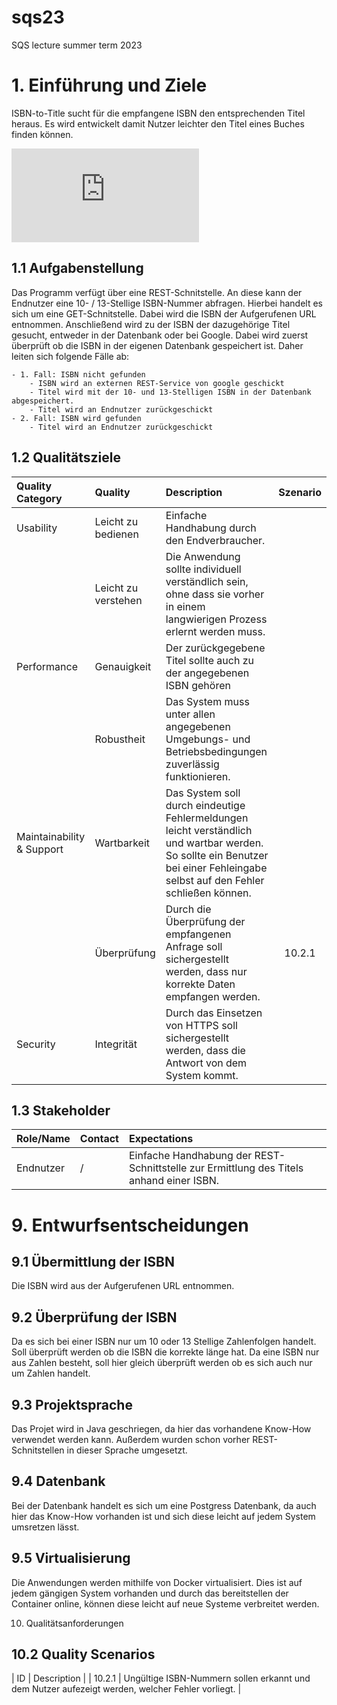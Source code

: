 # sqs23
SQS lecture summer term 2023

# 1. Einführung und Ziele

ISBN-to-Title sucht für die empfangene ISBN den entsprechenden Titel heraus. 
Es wird entwickelt damit Nutzer leichter den Titel eines Buches finden können.

![Sequencediagram](https://sequencediagram.org/index.html?presentationMode=readOnly#initialData=C4S2BsFMAIBUAsQGdrOgQ2qCkBQv0BjYAewCdoBVJSM3AB3TNEJEYDthoApdAN3QBaAIL16uACbpg6AEboa0ACLS5CvAyYs26TtADiJEgHMo+arUEA+XgJFiAXPoCisQQCVIARwCukJMC47CTAMCR8tFQ0ZAA0tkKi9A4AkgDKAEIActAA7iBkEhg+KJTuADLQspAAXiaQ7LgqMvI0ADyC8fZJhPCQhADWDnBgkOCo7MqqLXjo4FywI2PIXOwgPVwgE0318uz9jVPqgtadiQ64p2LWhiZQQy5unr7+gTemkMc2-AmOC6HguFGij+o1QAXGk1C7F2+yaahon0uSRBAPqEgu3y6nwsZCGKKAA)
## 1.1 Aufgabenstellung

Das Programm verfügt über eine REST-Schnitstelle. An diese kann der Endnutzer eine 10- / 13-Stellige ISBN-Nummer abfragen.
Hierbei handelt es sich um eine GET-Schnitstelle. Dabei wird die ISBN der Aufgerufenen URL entnommen.
Anschließend wird zu der ISBN der dazugehörige Titel gesucht, entweder in der Datenbank oder bei Google.
Dabei wird zuerst überprüft ob die ISBN in der eigenen Datenbank gespeichert ist. 
Daher leiten sich folgende Fälle ab: 

    - 1. Fall: ISBN nicht gefunden
        - ISBN wird an externen REST-Service von google geschickt
        - Titel wird mit der 10- und 13-Stelligen ISBN in der Datenbank abgespeichert.
        - Titel wird an Endnutzer zurückgeschickt
    - 2. Fall: ISBN wird gefunden
        - Titel wird an Endnutzer zurückgeschickt

## 1.2 Qualitätsziele
| Quality Category | Quality | Description | Szenario |
| :-- | :-- | :-- | :-: |
| Usability | Leicht zu bedienen | Einfache Handhabung durch den Endverbraucher. |  |  
|  | Leicht zu verstehen | Die Anwendung sollte individuell verständlich sein, ohne dass sie vorher in einem langwierigen Prozess erlernt werden muss. |  |
| Performance | Genauigkeit | Der zurückgegebene Titel sollte auch zu der angegebenen ISBN gehören |  |
|  | Robustheit | Das System muss unter allen angegebenen Umgebungs- und Betriebsbedingungen zuverlässig funktionieren. |  |
| Maintainability & Support | Wartbarkeit | Das System soll durch eindeutige Fehlermeldungen leicht verständlich und wartbar werden. So sollte ein Benutzer bei einer Fehleingabe selbst auf den Fehler schließen können. |  |
|  | Überprüfung | Durch die Überprüfung der empfangenen Anfrage soll sichergestellt werden, dass nur korrekte Daten empfangen werden. | 10.2.1 |
| Security | Integrität | Durch das Einsetzen von HTTPS soll sichergestellt werden, dass die Antwort von dem System kommt. |  |



## 1.3 Stakeholder

| Role/Name | Contact | Expectations |
| --- | :-- | :-- |
| Endnutzer | / | Einfache Handhabung der REST-Schnittstelle zur Ermittlung des Titels anhand einer ISBN. |

# 9. Entwurfsentscheidungen

## 9.1 Übermittlung der ISBN
Die ISBN wird aus der Aufgerufenen URL entnommen.

## 9.2 Überprüfung der ISBN
Da es sich bei einer ISBN nur um 10 oder 13 Stellige Zahlenfolgen handelt. Soll überprüft werden ob die ISBN die korrekte länge hat.
Da eine ISBN nur aus Zahlen besteht, soll hier gleich überprüft werden ob es sich auch nur um Zahlen handelt.
## 9.3 Projektsprache
Das Projet wird in Java geschriegen, da hier das vorhandene Know-How verwendet werden kann. 
Außerdem wurden schon vorher REST-Schnitstellen in dieser Sprache umgesetzt.

## 9.4 Datenbank
Bei der Datenbank handelt es sich um eine Postgress Datenbank, da auch hier das Know-How vorhanden ist und sich diese leicht auf jedem System umsretzen lässt.

## 9.5 Virtualisierung
Die Anwendungen werden mithilfe von Docker virtualisiert. Dies ist auf jedem gängigen System vorhanden und durch das bereitstellen der Container online, können diese leicht auf neue Systeme verbreitet werden.


10. Qualitätsanforderungen

## 10.2 Quality Scenarios
| ID | Description |
| 10.2.1 | Ungültige ISBN-Nummern sollen erkannt und dem Nutzer aufezeigt werden, welcher Fehler vorliegt. |
